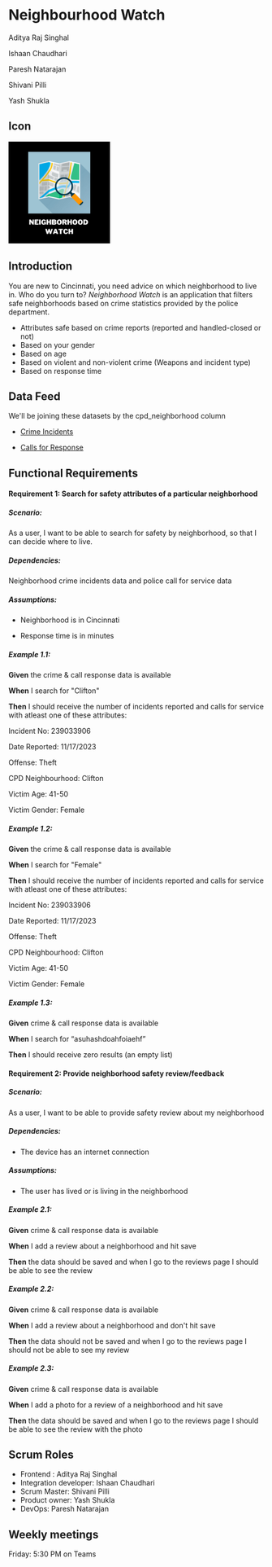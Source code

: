 
# Neighbourhood Watch 
 
Aditya Raj Singhal
 
 
Ishaan Chaudhari
 
 
Paresh Natarajan
 
 
Shivani Pilli
 
 
Yash Shukla
 
 
## Icon
<img src="NW (2).png" alt="Neighborhood Watch Logo" style="width:200px;"/>
 
## Introduction
You are new to Cincinnati, you need advice on which neighborhood to live in. Who do you turn to? *Neighborhood Watch* is an application that filters safe neighborhoods based on crime statistics provided by the police department.
 
- Attributes safe based on crime reports (reported and handled-closed or not)
- Based on your gender
- Based on age
- Based on violent and non-violent crime  (Weapons and incident type)
- Based on response time
 
## Data Feed
 
We'll be joining these datasets by the cpd_neighborhood column
 
 
- [Crime Incidents](https://data.cincinnati-oh.gov/resource/k59e-2pvf.json)
 
 
- [Calls for Response](https://data.cincinnati-oh.gov/resource/gexm-h6bt.json)
 
 
## Functional Requirements
 
 
#### Requirement 1: Search for safety attributes of a particular neighborhood
 
##### Scenario:
 
As a user, I want to be able to search for safety by neighborhood, so that I can decide where to live.
 
 
##### Dependencies:
 
Neighborhood crime incidents data and police call for service data
 
##### Assumptions:
 
- Neighborhood is in Cincinnati
 
 
- Response time is in minutes
 
##### Example 1.1:
 
**Given** the crime & call response data is available
 
**When** I search for "Clifton"
 
**Then** I should receive the number of incidents reported and calls for service with atleast one of these attributes:
 
Incident No: 239033906
 
 
Date Reported: 11/17/2023
 
 
Offense: Theft
 
 
CPD Neighbourhood: Clifton


Victim Age: 41-50


Victim Gender: Female
 
 
 
 
##### Example 1.2:
 
**Given** the crime & call response data is available
 
**When** I search for "Female"
 
**Then** I should receive the number of incidents reported and calls for service with atleast one of these attributes:
 
Incident No: 239033906
 
 
Date Reported: 11/17/2023
 
 
Offense: Theft
 
 
CPD Neighbourhood: Clifton


Victim Age: 41-50


Victim Gender: Female
 
 
 
 
##### Example 1.3:
 
**Given** crime & call response data is available
 
**When** I search for “asuhashdoahfoiaehf”
 
**Then** I should receive zero results (an empty list)
 
 
 
#### Requirement 2: Provide neighborhood safety review/feedback
 
##### Scenario:
 
As a user, I want to be able to provide safety review about my neighborhood
 
 
##### Dependencies:
 
- The device has an internet connection
 
 
##### Assumptions:
 
- The user has lived or is living in the neighborhood
 
 
##### Example 2.1:
 
 
**Given** crime & call response data is available
 
**When** I add a review about a neighborhood and hit save
 
**Then** the data should be saved and when I go to the reviews page I should be able to see the review
 
##### Example 2.2:
 
 
**Given** crime & call response data is available
 
**When** I add a review about a neighborhood and don't hit save
 
**Then** the data should not be saved and when I go to the reviews page I should not be able to see my review
 
##### Example 2.3:
 
 
**Given** crime & call response data is available
 
**When** I add a photo for a review of a neighborhood and hit save
 
**Then** the data should be saved and when I go to the reviews page I should be able to see the review with the photo
 
 
 
 
## Scrum Roles
- Frontend : Aditya Raj Singhal
- Integration developer: Ishaan Chaudhari
- Scrum Master: Shivani Pilli
- Product owner: Yash Shukla
- DevOps: Paresh Natarajan
 
## Weekly meetings
 
Friday: 5:30 PM on Teams
